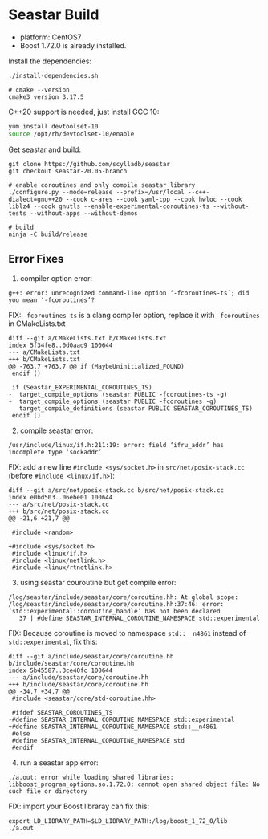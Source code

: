 # Seastar Build

+ platform: CentOS7
+ Boost 1.72.0 is already installed.

Install the dependencies:

```
./install-dependencies.sh

# cmake --version
cmake3 version 3.17.5
```

C++20 support is needed, just install GCC 10:

```bash
yum install devtoolset-10
source /opt/rh/devtoolset-10/enable
```

Get seastar and build:

```
git clone https://github.com/scylladb/seastar
git checkout seastar-20.05-branch

# enable coroutines and only compile seastar library
./configure.py --mode=release --prefix=/usr/local --c++-dialect=gnu++20 --cook c-ares --cook yaml-cpp --cook hwloc --cook liblz4 --cook gnutls --enable-experimental-coroutines-ts --without-tests --without-apps --without-demos

# build
ninja -C build/release
```

## Error Fixes

1. compiler option error:

```
g++: error: unrecognized command-line option ‘-fcoroutines-ts’; did you mean ‘-fcoroutines’?
```

FIX: `-fcoroutines-ts` is a clang compiler option, replace it with `-fcoroutines` in CMakeLists.txt

```
diff --git a/CMakeLists.txt b/CMakeLists.txt
index 5f34fe8..0d0aad9 100644
--- a/CMakeLists.txt
+++ b/CMakeLists.txt
@@ -763,7 +763,7 @@ if (MaybeUninitialized_FOUND)
 endif ()

 if (Seastar_EXPERIMENTAL_COROUTINES_TS)
-  target_compile_options (seastar PUBLIC -fcoroutines-ts -g)
+  target_compile_options (seastar PUBLIC -fcoroutines -g)
   target_compile_definitions (seastar PUBLIC SEASTAR_COROUTINES_TS)
 endif ()
```

2. compile seastar error:

```
/usr/include/linux/if.h:211:19: error: field ‘ifru_addr’ has incomplete type ‘sockaddr’
```

FIX: add a new line `#include <sys/socket.h>` in `src/net/posix-stack.cc` (before `#include <linux/if.h>`):

```
diff --git a/src/net/posix-stack.cc b/src/net/posix-stack.cc
index e0bd503..06ebe01 100644
--- a/src/net/posix-stack.cc
+++ b/src/net/posix-stack.cc
@@ -21,6 +21,7 @@

 #include <random>

+#include <sys/socket.h>
 #include <linux/if.h>
 #include <linux/netlink.h>
 #include <linux/rtnetlink.h>
```

3. using seastar couroutine but get compile error:

```
/log/seastar/include/seastar/core/coroutine.hh: At global scope:
/log/seastar/include/seastar/core/coroutine.hh:37:46: error: ‘std::experimental::coroutine_handle’ has not been declared
   37 | #define SEASTAR_INTERNAL_COROUTINE_NAMESPACE std::experimental
```

FIX: Because coroutine is moved to namespace `std::__n4861` instead of `std::experimental`, fix this:

```
diff --git a/include/seastar/core/coroutine.hh b/include/seastar/core/coroutine.hh
index 5b45587..3ce40fc 100644
--- a/include/seastar/core/coroutine.hh
+++ b/include/seastar/core/coroutine.hh
@@ -34,7 +34,7 @@
 #include <seastar/core/std-coroutine.hh>

 #ifdef SEASTAR_COROUTINES_TS
-#define SEASTAR_INTERNAL_COROUTINE_NAMESPACE std::experimental
+#define SEASTAR_INTERNAL_COROUTINE_NAMESPACE std::__n4861
 #else
 #define SEASTAR_INTERNAL_COROUTINE_NAMESPACE std
 #endif
```

4. run a seastar app error:

```
./a.out: error while loading shared libraries: libboost_program_options.so.1.72.0: cannot open shared object file: No such file or directory
```

FIX: import your Boost libraray can fix this:

```
export LD_LIBRARY_PATH=$LD_LIBRARY_PATH:/log/boost_1_72_0/lib
./a.out
```
